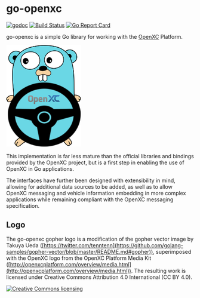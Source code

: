 # go-openxc

[![godoc](https://godoc.org/github.com/adaptant-labs/go-openxc?status.svg)](http://godoc.org/github.com/adaptant-labs/go-openxc)
[![Build Status](https://travis-ci.com/adaptant-labs/go-openxc.svg?branch=master)](https://travis-ci.com/adaptant-labs/go-openxc)
[![Go Report Card](https://goreportcard.com/badge/github.com/adaptant-labs/go-openxc)](https://goreportcard.com/report/github.com/adaptant-labs/go-openxc)

go-openxc is a simple Go library for working with the [OpenXC](https://github.com/openxc) Platform.

<img src="https://raw.githubusercontent.com/adaptant-labs/go-openxc/master/go-openxc-logo.png" width="200">

This implementation is far less mature than the official libraries and bindings
provided by the OpenXC project, but is a first step in enabling the use of
OpenXC in Go applications.

The interfaces have further been designed with extensibility in mind, allowing
for additional data sources to be added, as well as to allow OpenXC messaging
and vehicle information embedding in more complex applications while remaining
compliant with the OpenXC messaging specification.

## Logo

The go-openxc gopher logo is a modification of the gopher vector image by Takuya Ueda ([https://twitter.com/tenntenn](https://github.com/golang-samples/gopher-vector/blob/master/README.md#gopher)), superimposed with the OpenXC logo from the OpenXC Platform Media Kit ([http://openxcplatform.com/overview/media.html](http://openxcplatform.com/overview/media.html)). The resulting work is licensed under Creative Commons Attribution 4.0 International (CC BY 4.0).

<a rel="license" href="http://creativecommons.org/licenses/by/4.0/deed.en">
	<img alt="Creative Commons licensing" style="border-width:0" src="http://i.creativecommons.org/l/by/4.0/88x31.png" />
</a>
